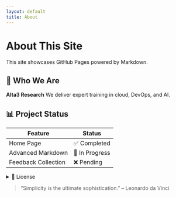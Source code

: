 ```yaml
---
layout: default
title: About
---
```

# About This Site

This site showcases GitHub Pages powered by Markdown.

## 👥 Who We Are

**Alta3 Research**
We deliver expert training in cloud, DevOps, and AI.

## 📊 Project Status

| Feature            | Status        |
|--------------------|---------------|
| Home Page          | ✅ Completed   |
| Advanced Markdown  | 🚧 In Progress |
| Feedback Collection| ❌ Pending    |

<details>
<summary>📜 License</summary>
This project is licensed under the MIT License.
</details>

> “Simplicity is the ultimate sophistication.” – Leonardo da Vinci
